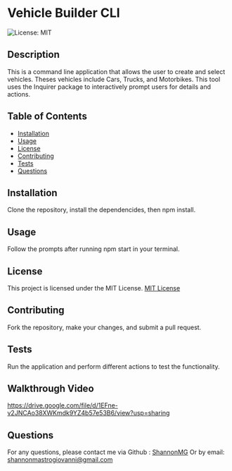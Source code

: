 # Vehicle Builder CLI

![License: MIT](https://img.shields.io/badge/License-MIT-yellow.svg)

## Description
This is a command line application that allows the user to create and select vehicles.  Theses vehicles include Cars, Trucks, and Motorbikes.  This tool uses the Inquirer package to interactively prompt users for details and actions.

## Table of Contents
- [Installation](#installation)
- [Usage](#usage)
- [License](#license)
- [Contributing](#contributing)
- [Tests](#tests)
- [Questions](#questions)

## Installation

Clone the repository, install the dependencides, then npm install.


## Usage
Follow the prompts after running npm start in your terminal. 

## License
This project is licensed under the MIT License.
[MIT License](https://opensource.org/licenses/MIT)

## Contributing 
Fork the repository, make your changes, and submit a pull request. 

## Tests
Run the application and perform different actions to test the functionality. 

## Walkthrough Video
https://drive.google.com/file/d/1EFne-v2JNCAo38XWKmdk9YZ4b57e53B6/view?usp=sharing


## Questions

For any questions, please contact me via Github : [ShannonMG](https://github.com/ShannonMG)
Or by email: [shannonmastrogiovanni@gmail.com](mailto:shannonmastrogiovanni@gmail.com)

